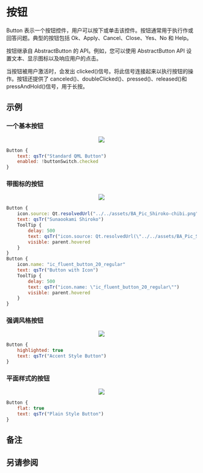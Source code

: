 # 按钮

Button 表示一个按钮控件，用户可以按下或单击该控件。按钮通常用于执行作或回答问题。典型的按钮包括 Ok、Apply、Cancel、Close、Yes、No 和 Help。

按钮继承自 AbstractButton 的 API。例如，您可以使用 AbstractButton API 设置文本、显示图标以及响应用户的点击。

当按钮被用户激活时，会发出 clicked()信号。将此信号连接起来以执行按钮的操作。按钮还提供了 canceled()、doubleClicked()、pressed()、released()和 pressAndHold()信号，用于长按。

## 示例

### 一个基本按钮

<div align="center">
<img src="/assets/images/BasicInput/Button/Button.png">
</div>

```qml
Button {
    text: qsTr("Standard QML Button")
    enabled: !buttonSwitch.checked
}
```

### 带图标的按钮

<div align="center">
<img src="/assets/images/BasicInput/Button/IconButton.png">
</div>

```qml
Button {
    icon.source: Qt.resolvedUrl("../../assets/BA_Pic_Shiroko-chibi.png")
    text: qsTr("Sunaookami Shiroko")
    ToolTip {
        delay: 500
        text: qsTr("icon.source: Qt.resolvedUrl(\"../../assets/BA_Pic_Shiroko-chibi.png\")")
        visible: parent.hovered
    }
}
Button {
    icon.name: "ic_fluent_button_20_regular"
    text: qsTr("Button with Icon")
    ToolTip {
        delay: 500
        text: qsTr("icon.name: \"ic_fluent_button_20_regular\"")
        visible: parent.hovered
    }
}
```

### 强调风格按钮

<div align="center">
<img src="/assets/images/BasicInput/Button/AccentStyleButton.png">
</div>

```qml
Button {
    highlighted: true
    text: qsTr("Accent Style Button")
}
```

### 平面样式的按钮

<div align="center">
<img src="/assets/images/BasicInput/Button/PlainStyleButton.png">
</div>

```qml
Button {
    flat: true
    text: qsTr("Plain Style Button")
}
```

## 备注

## 另请参阅
